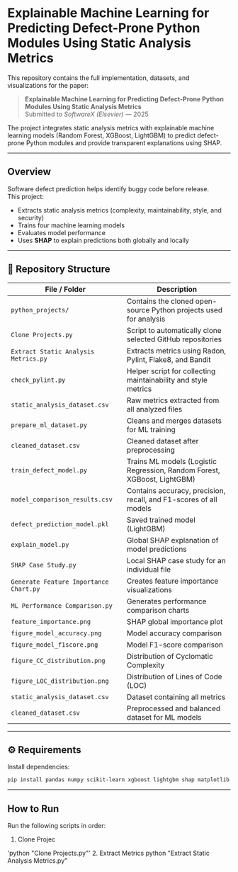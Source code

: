 # Explainable Machine Learning for Predicting Defect-Prone Python Modules Using Static Analysis Metrics

This repository contains the full implementation, datasets, and visualizations for the paper:

> **Explainable Machine Learning for Predicting Defect-Prone Python Modules Using Static Analysis Metrics**  
> Submitted to *SoftwareX (Elsevier)* — 2025  

The project integrates static analysis metrics with explainable machine learning models (Random Forest, XGBoost, LightGBM) to predict defect-prone Python modules and provide transparent explanations using SHAP.

---

##  Overview

Software defect prediction helps identify buggy code before release.  
This project:
- Extracts static analysis metrics (complexity, maintainability, style, and security)
- Trains four machine learning models
- Evaluates model performance
- Uses **SHAP** to explain predictions both globally and locally

---

## 📂 Repository Structure

| File / Folder | Description |
|----------------|-------------|
| `python_projects/` | Contains the cloned open-source Python projects used for analysis |
| `Clone Projects.py` | Script to automatically clone selected GitHub repositories |
| `Extract Static Analysis Metrics.py` | Extracts metrics using Radon, Pylint, Flake8, and Bandit |
| `check_pylint.py` | Helper script for collecting maintainability and style metrics |
| `static_analysis_dataset.csv` | Raw metrics extracted from all analyzed files |
| `prepare_ml_dataset.py` | Cleans and merges datasets for ML training |
| `cleaned_dataset.csv` | Cleaned dataset after preprocessing |
| `train_defect_model.py` | Trains ML models (Logistic Regression, Random Forest, XGBoost, LightGBM) |
| `model_comparison_results.csv` | Contains accuracy, precision, recall, and F1-scores of all models |
| `defect_prediction_model.pkl` | Saved trained model (LightGBM) |
| `explain_model.py` | Global SHAP explanation of model predictions |
| `SHAP Case Study.py` | Local SHAP case study for an individual file |
| `Generate Feature Importance Chart.py` | Creates feature importance visualizations |
| `ML Performance Comparison.py` | Generates performance comparison charts |
| `feature_importance.png` | SHAP global importance plot |
| `figure_model_accuracy.png` | Model accuracy comparison |
| `figure_model_f1score.png` | Model F1-score comparison |
| `figure_CC_distribution.png` | Distribution of Cyclomatic Complexity |
| `figure_LOC_distribution.png` | Distribution of Lines of Code (LOC) |
| `static_analysis_dataset.csv` | Dataset containing all metrics |
| `cleaned_dataset.csv` | Preprocessed and balanced dataset for ML models |

---

## ⚙️ Requirements

Install dependencies:

```bash
pip install pandas numpy scikit-learn xgboost lightgbm shap matplotlib seaborn radon pylint flake8 bandit tqdm 
```

---

## How to Run
Run the following scripts in order:
1. Clone Projec

'python "Clone Projects.py"'
2. Extract Metrics
python "Extract Static Analysis Metrics.py"

